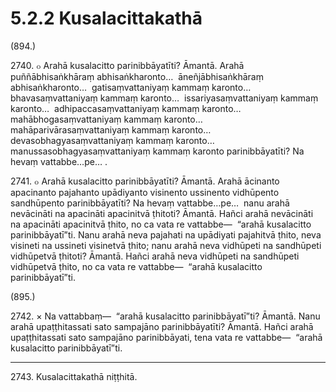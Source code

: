 

# 5.2.2 Kusalacittakathā




(894.)

2740\. ๐ Arahā kusalacitto parinibbāyatīti? Āmantā. Arahā puññābhisaṅkhāraṃ abhisaṅkharonto…  āneñjābhisaṅkhāraṃ abhisaṅkharonto…  gatisaṃvattaniyaṃ kammaṃ karonto…  bhavasaṃvattaniyaṃ kammaṃ karonto…  issariyasaṃvattaniyaṃ kammaṃ karonto…  adhipaccasaṃvattaniyaṃ kammaṃ karonto…  mahābhogasaṃvattaniyaṃ kammaṃ karonto…  mahāparivārasaṃvattaniyaṃ kammaṃ karonto…  devasobhagyasaṃvattaniyaṃ kammaṃ karonto…  manussasobhagyasaṃvattaniyaṃ kammaṃ karonto parinibbāyatīti? Na hevaṃ vattabbe…pe… .

2741\. ๐ Arahā kusalacitto parinibbāyatīti? Āmantā. Arahā ācinanto apacinanto pajahanto upādiyanto visinento ussinento vidhūpento sandhūpento parinibbāyatīti? Na hevaṃ vattabbe…pe…  nanu arahā nevācināti na apacināti apacinitvā ṭhitoti? Āmantā. Hañci arahā nevācināti na apacināti apacinitvā ṭhito, no ca vata re vattabbe—  “arahā kusalacitto parinibbāyatī”ti. Nanu arahā neva pajahati na upādiyati pajahitvā ṭhito, neva visineti na ussineti visinetvā ṭhito; nanu arahā neva vidhūpeti na sandhūpeti vidhūpetvā ṭhitoti? Āmantā. Hañci arahā neva vidhūpeti na sandhūpeti vidhūpetvā ṭhito, no ca vata re vattabbe—  “arahā kusalacitto parinibbāyatī”ti.

(895.)

2742\. × Na vattabbaṃ—  “arahā kusalacitto parinibbāyatī”ti? Āmantā. Nanu arahā upaṭṭhitassati sato sampajāno parinibbāyatīti? Āmantā. Hañci arahā upaṭṭhitassati sato sampajāno parinibbāyati, tena vata re vattabbe—  “arahā kusalacitto parinibbāyatī”ti.

---

2743\. Kusalacittakathā niṭṭhitā.





